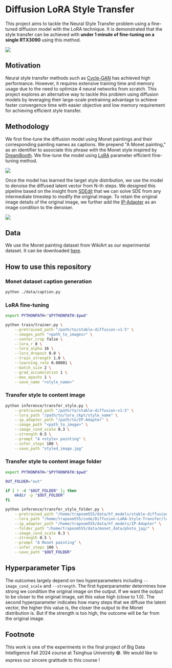 # Diffusion LoRA Style Transfer

This project aims to tackle the Neural Style Transfer problem using a fine-tuned diffusion model with the LoRA technique. It is demonstrated that the style transfer can be achieved with **under 1 minute of fine-tuning on a single RTX3090** using this method.

<img src="https://github.com/trapoom555/Diffusion-LoRA-Style-Transfer/blob/main/assets/example_results.png?raw=true" />

## Motivation

Neural style transfer methods such as [Cycle-GAN](https://arxiv.org/pdf/1703.10593) has achieved high performance. However, it requires extensive training time and memory usage due to the need to optimize 4 neural networks from scratch. This project explores an alternative way to tackle this problem using diffusion models by leveraging their large-scale pretraining advantage to achieve faster convergence time with easier objective and low memory requirement for achieving efficient style transfer.

## Methodology

We first fine-tune the diffusion model using Monet paintings and their corresponding painting names as captions. We prepend "A Monet painting," as an identifier to associate this phrase with the Monet style inspired by [DreamBooth](https://arxiv.org/pdf/2208.12242). We fine-tune the model using [LoRA](https://arxiv.org/pdf/2106.09685) parameter efficient fine-tuning method.

<img src="https://github.com/trapoom555/Diffusion-LoRA-Style-Transfer/blob/main/assets/method_train.png?raw=true" />

Once the model has learned the target style distribution, we use the model to denoise the diffused latent vector from N-th steps. We designed this pipeline based on the insight from [SDEdit](https://arxiv.org/pdf/2108.01073) that we can solve SDE from any intermediate timestep to modify the original image. To retain the original image details of the original image, we further add the [IP-Adapter](https://arxiv.org/pdf/2308.06721) as an image condition to the denoiser.

<img src="https://github.com/trapoom555/Diffusion-LoRA-Style-Transfer/blob/main/assets/method_inference.png?raw=true" />

## Data

We use the Monet painting dataset from WikiArt as our experimental dataset. It can be downloaded [here](https://www.kaggle.com/datasets/steubk/wikiart).

## How to use this repository

### Monet dataset caption generation

```bash
python ./data/caption.py
```

### LoRA fine-tuning

```bash
export PYTHONPATH="$PYTHONPATH:$pwd"

python train/trainer.py \
    --pretrained_path "/path/to/stable-diffusion-v1-5" \
    --images_path "<path_to_images>" \
    --center_crop false \
    --lora_r 8 \
    --lora_alpha 16 \
    --lora_dropout 0.0 \
    --train_strength 1.0 \
    --learning_rate 0.00001 \
    --batch_size 2 \
    --grad_accumulation 1 \
    --max_epochs 1 \
    --save_name "<style_name>"
```

### Transfer style to content image

```bash
python inference/transfer_style.py \
    --pretrained_path "/path/to/stable-diffusion-v1-5" \
    --lora_path "/path/to/lora_ckpt/style_name" \
    --ip_adapter_path "/path/to/IP-Adapter" \
    --image_path "<path_to_image>" \
    --image_cond_scale 0.3 \
    --strength 0.5 \
    --prompt "A <style> painting" \
    --infer_steps 100 \
    --save_path "styled_image.jpg"
```

### Transfer style to content image folder

```bash
export PYTHONPATH="$PYTHONPATH:$pwd"

OUT_FOLDER="out"

if [ ! -d "$OUT_FOLDER" ]; then
    mkdir -p "$OUT_FOLDER"
fi

python inference/transfer_style_folder.py \
    --pretrained_path "/home/trapoom555/data/hf_models/stable-diffusion-v1-5" \
    --lora_path "/home/trapoom555/code/Diffusion-LoRA-Style-Transfer/lora_ckpt/monet_all" \
    --ip_adapter_path "/home/trapoom555/data/hf_models/IP-Adapter" \
    --folder_path "/home/trapoom555/data/monet_data/photo_jpg/" \
    --image_cond_scale 0.3 \
    --strength 0.5 \
    --prompt "A Monet painting" \
    --infer_steps 100 \
    --save_path "$OUT_FOLDER"
```

## Hyperparameter Tips

The outcomes largely depend on two hyperparameters including `--image_cond_scale` and `--strength`. The first hyperparameter determines how strong we condition the original image on the output. If we want the output to be closer to the original image, set this value high (close to 1.0). The second hyperparameter indicates how many steps that we diffuse the latent vector, the higher this value is, the closer the output to the Monet distribution is. But if the strength is too high, the outcome will be far from the original image.

## Footnote

This work is one of the experiments in the final project of Big Data Intelligence Fall 2024 course at Tsinghua University 🟣. We would like to express our sincere gratitude to this course !
